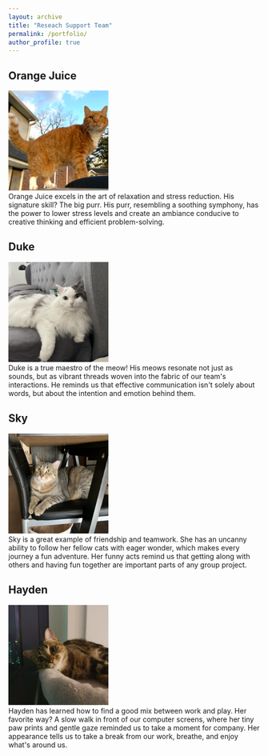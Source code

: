 ```yaml
---
layout: archive
title: "Reseach Support Team"
permalink: /portfolio/
author_profile: true
---
```



## Orange Juice 
<img src='/images/Image_mian.jpg'
  width="200" 
  height="200" > <br>
Orange Juice excels in the art of relaxation and stress reduction. His signature skill? The big purr. His purr, resembling a soothing symphony, has the power to lower stress levels and create an ambiance conducive to creative thinking and efficient problem-solving.

## Duke 
<img src='/images/Image_dudud.jpg'
    width="200" 
  height="200" ><br>
Duke is a true maestro of the meow! His meows resonate not just as sounds, but as vibrant threads woven into the fabric of our team's interactions. He reminds us that effective communication isn't solely about words, but about the intention and emotion behind them.

## Sky
<img src='/images/Image_hui.jpg'
    width="200" 
  height="200" ><br>
Sky is a great example of friendship and teamwork. She has an uncanny ability to follow her fellow cats with eager wonder, which makes every journey a fun adventure. Her funny acts remind us that getting along with others and having fun together are important parts of any group project.

## Hayden
<img src='/images/Image_ruan.jpg'
    width="200" 
  height="200" ><br>
Hayden has learned how to find a good mix between work and play. Her favorite way? A slow walk in front of our computer screens, where her tiny paw prints and gentle gaze reminded us to take a moment for company. Her appearance tells us to take a break from our work, breathe, and enjoy what's around us.
